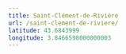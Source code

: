 ```yaml
---
title: Saint-Clément-de-Rivière
url: /saint-clement-de-riviere/
latitude: 43.6843999
longitude: 3.8466598000000003
---
```

